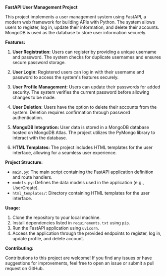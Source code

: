 
**FastAPI User Management Project**

This project implements a user management system using FastAPI, a modern web framework for building APIs with Python. The system allows users to register, log in, update their information, and delete their accounts. MongoDB is used as the database to store user information securely.

**Features:**

1. **User Registration:** Users can register by providing a unique username and password. The system checks for duplicate usernames and ensures secure password storage.

2. **User Login:** Registered users can log in with their username and password to access the system's features securely.

3. **User Profile Management:** Users can update their passwords for added security. The system verifies the current password before allowing changes to be made.

4. **User Deletion:** Users have the option to delete their accounts from the system. Deletion requires confirmation through password authentication.

5. **MongoDB Integration:** User data is stored in a MongoDB database hosted on MongoDB Atlas. The project utilizes the PyMongo library to interact with the database.

6. **HTML Templates:** The project includes HTML templates for the user interface, allowing for a seamless user experience.

**Project Structure:**

- `main.py`: The main script containing the FastAPI application definition and route handlers.
- `models.py`: Defines the data models used in the application (e.g., UserCreate).
- `html_templates/`: Directory containing HTML templates for the user interface.


**Usage:**

1. Clone the repository to your local machine.
2. Install dependencies listed in `requirements.txt` using `pip`.
3. Run the FastAPI application using `uvicorn`.
4. Access the application through the provided endpoints to register, log in, update profile, and delete account.

**Contributing:**

Contributions to this project are welcome! If you find any issues or have suggestions for improvements, feel free to open an issue or submit a pull request on GitHub.

